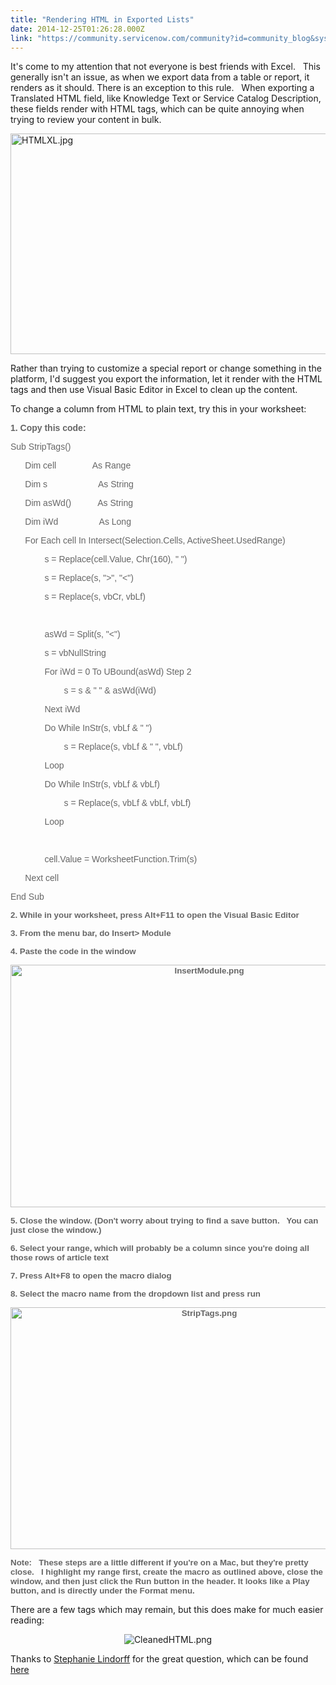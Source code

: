 ```yaml
---
title: "Rendering HTML in Exported Lists"
date: 2014-12-25T01:26:28.000Z
link: "https://community.servicenow.com/community?id=community_blog&sys_id=1cdc2665dbd0dbc01dcaf3231f961967"
---
```

<p>It's come to my attention that not everyone is best friends with Excel.   This generally isn't an issue, as when we export data from a table or report, it renders as it should. There is an exception to this rule.   When exporting a Translated HTML field, like Knowledge Text or Service Catalog Description, these fields render with HTML tags, which can be quite annoying when trying to review your content in bulk.</p><p><img  alt="HTMLXL.jpg" class="image-0 jive-image" src="e6a633bddb50d3041dcaf3231f961944.iix" style="height: 353px; width: 620px; display: block; margin-left: auto; margin-right: auto;"/></p><p>Rather than trying to customize a special report or change something in the platform, I'd suggest you export the information, let it render with the HTML tags and then use Visual Basic Editor in Excel to clean up the content.</p><p></p><p>To change a column from HTML to plain text, try this in your worksheet:</p><p></p><p style="font-family: arial, sans-serif; color: #666666;"><span style="font-style: inherit; font-family: inherit;"><strong>1. Copy this code:</strong></span></p><p style="font-family: arial, sans-serif; color: #666666;">Sub StripTags()</p><p></p><p style="font-family: arial, sans-serif; color: #666666;">       Dim cell               As Range</p><p style="font-family: arial, sans-serif; color: #666666;">       Dim s                     As String</p><p style="font-family: arial, sans-serif; color: #666666;">       Dim asWd()           As String</p><p style="font-family: arial, sans-serif; color: #666666;">       Dim iWd                 As Long</p><p></p><p style="font-family: arial, sans-serif; color: #666666;">       For Each cell In Intersect(Selection.Cells, ActiveSheet.UsedRange)</p><p style="font-family: arial, sans-serif; color: #666666;">               s = Replace(cell.Value, Chr(160), " ")</p><p style="font-family: arial, sans-serif; color: #666666;">               s = Replace(s, "&gt;", "&lt;")</p><p style="font-family: arial, sans-serif; color: #666666;">               s = Replace(s, vbCr, vbLf)</p><p style="font-family: arial, sans-serif; color: #666666;">     </p><p style="font-family: arial, sans-serif; color: #666666;">               asWd = Split(s, "&lt;")</p><p style="font-family: arial, sans-serif; color: #666666;">               s = vbNullString</p><p style="font-family: arial, sans-serif; color: #666666;">               For iWd = 0 To UBound(asWd) Step 2</p><p style="font-family: arial, sans-serif; color: #666666;">                       s = s &amp; " " &amp; asWd(iWd)</p><p style="font-family: arial, sans-serif; color: #666666;">               Next iWd</p><p></p><p style="font-family: arial, sans-serif; color: #666666;">               Do While InStr(s, vbLf &amp; " ")</p><p style="font-family: arial, sans-serif; color: #666666;">                       s = Replace(s, vbLf &amp; " ", vbLf)</p><p style="font-family: arial, sans-serif; color: #666666;">               Loop</p><p></p><p style="font-family: arial, sans-serif; color: #666666;">               Do While InStr(s, vbLf &amp; vbLf)</p><p style="font-family: arial, sans-serif; color: #666666;">                       s = Replace(s, vbLf &amp; vbLf, vbLf)</p><p style="font-family: arial, sans-serif; color: #666666;">               Loop</p><p style="font-family: arial, sans-serif; color: #666666;">     </p><p style="font-family: arial, sans-serif; color: #666666;">               cell.Value = WorksheetFunction.Trim(s)</p><p style="font-family: arial, sans-serif; color: #666666;">       Next cell</p><p style="font-family: arial, sans-serif; color: #666666;">End Sub</p><p></p><p style="font-family: arial, sans-serif; color: #666666;"><span style="font-size: 10pt; font-style: inherit; font-family: inherit; font-weight: inherit;"><strong>2. While in your worksheet, press Alt+F11 to open the Visual Basic Editor</strong></span></p><p style="font-family: arial, sans-serif; color: #666666;"><span style="font-size: 10pt; font-style: inherit; font-family: inherit; font-weight: inherit;"><strong>3. From the menu bar, do Insert&gt; Module</strong></span></p><p style="font-family: arial, sans-serif; color: #666666;"><span style="font-size: 10pt; font-style: inherit; font-family: inherit; font-weight: inherit;"><strong>4. Paste the code in the window</strong></span></p><p style="font-family: arial, sans-serif; color: #666666; text-align: center;"><span style="font-size: 10pt; font-style: inherit; font-family: inherit; font-weight: inherit;"><strong><img   alt="InsertModule.png" class="image-1 jive-image" src="8c863b79db1cdf04e9737a9e0f9619b5.iix" style="height: 388px; width: 620px;"/><br/></strong></span></p><p style="font-family: arial, sans-serif; color: #666666;"><span style="font-size: 10pt; font-style: inherit; font-family: inherit; font-weight: inherit;"><strong>5. Close the window. (Don't worry about trying to find a save button.   You can just close the window.)</strong></span></p><p style="font-family: arial, sans-serif; color: #666666;"><span style="font-size: 10pt; font-style: inherit; font-family: inherit; font-weight: inherit;"><strong>6. Select your range, which will probably be a column since you're doing all those rows of article text</strong></span></p><p style="font-family: arial, sans-serif; color: #666666;"><span style="font-size: 10pt; font-style: inherit; font-family: inherit; font-weight: inherit;"><strong>7. Press Alt+F8 to open the macro dialog</strong></span></p><p style="font-family: arial, sans-serif; color: #666666;"><span style="color: #666666; font-size: 10pt; font-style: inherit; font-family: arial, sans-serif; font-weight: inherit;"><strong><strong>8. Select the macro name from the dropdown list and press run</strong></strong></span></p><p style="font-family: arial, sans-serif; color: #666666; text-align: center;"><span style="font-size: 10pt; font-style: inherit; font-family: inherit; font-weight: inherit;"><strong><img   alt="StripTags.png" class="jive-image image-2" src="147595cadb981b04ed6af3231f961955.iix" style="height: 387px; width: 620px;"/><br/></strong></span></p><p style="font-family: arial, sans-serif; color: #666666;"><span style="font-size: 10pt; font-style: inherit; font-family: inherit; font-weight: inherit;"><strong>Note:   These steps are a little different if you're on a Mac, but they're pretty close.   I highlight my range first, create the macro as outlined above, close the window, and then just click the Run button in the header. It looks like a Play button, and is directly under the Format menu.</strong></span></p><p></p><p>There are a few tags which may remain, but this does make for much easier reading:</p><p style="text-align: center;"><img   alt="CleanedHTML.png" class="image-0 jive-image" src="5a34b04edb5c5f048c8ef4621f9619ab.iix" style="max-width: 620px; height: auto;"/></p><p>Thanks to <a title="Stephanie Lindorff" __default_attr="8269" __jive_macro_name="user" class="jive_macro_user jive_macro" data-orig-content="Stephanie Lindorff" href="/community?id=community_user_profile&user=37cf0621db581fc09c9ffb651f9619d0">Stephanie Lindorff</a> for the great question, which can be found <a title="" _jive_internal="true" href="/community?id=community_question&sys_id=a7610b29db98dbc01dcaf3231f9619fa">here</a></p>